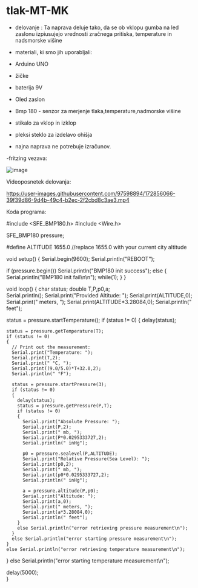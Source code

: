 # tlak-MT-MK
- delovanje : Ta naprava deluje tako, da se ob vklopu gumba na led zaslonu izpiusujejo vrednosti zračnega pritiska, temperature in nadsmorske višine

- materiali, ki smo jih uporabljali:
- Arduino UNO
- žičke
- baterija 9V
- Oled zaslon
- Bmp 180 - senzor za merjenje tlaka,temperature,nadmorske višine
- stikalo za vklop in izklop
- pleksi steklo za izdelavo ohišja

- najna naprava ne potrebuje izračunov.

-fritzing vezava:


![image](https://user-images.githubusercontent.com/97598894/171343622-c079a7b8-bb0c-468c-87f6-98ebf74455f2.png)

Videoposnetek delovanja:

https://user-images.githubusercontent.com/97598894/172856066-39f39d86-9d4b-49c4-b2ec-2f2cbd8c3ae3.mp4

Koda programa:

#include <SFE_BMP180.h>
#include <Wire.h>
 
SFE_BMP180 pressure;
 
#define ALTITUDE 1655.0 //replace 1655.0 with your current city altitude
 
void setup()
{
  Serial.begin(9600);
  Serial.println("REBOOT");
 
  if (pressure.begin())
    Serial.println("BMP180 init success");
  else
  {
    Serial.println("BMP180 init fail\n\n");
    while(1); 
  }
}
 
void loop()
{
  char status;
  double T,P,p0,a;  
  Serial.println();
  Serial.print("Provided Altitude: ");
  Serial.print(ALTITUDE,0);
  Serial.print(" meters, ");
  Serial.print(ALTITUDE*3.28084,0);
  Serial.println(" feet");
 
  status = pressure.startTemperature();
  if (status != 0)
  {
    delay(status);
 
    status = pressure.getTemperature(T);
    if (status != 0)
    {
      // Print out the measurement:
      Serial.print("Temperature: ");
      Serial.print(T,2);
      Serial.print(" °C, ");
      Serial.print((9.0/5.0)*T+32.0,2);
      Serial.println(" °F");
      
      status = pressure.startPressure(3);
      if (status != 0)
      {
        delay(status);
        status = pressure.getPressure(P,T);
        if (status != 0)
        {
          Serial.print("Absolute Pressure: ");
          Serial.print(P,2);
          Serial.print(" mb, ");
          Serial.print(P*0.0295333727,2);
          Serial.println(" inHg");
 
          p0 = pressure.sealevel(P,ALTITUDE); 
          Serial.print("Relative Pressure(Sea Level): ");
          Serial.print(p0,2);
          Serial.print(" mb, ");
          Serial.print(p0*0.0295333727,2);
          Serial.println(" inHg");
          
          a = pressure.altitude(P,p0);
          Serial.print("Altitude: ");
          Serial.print(a,0);
          Serial.print(" meters, ");
          Serial.print(a*3.28084,0);
          Serial.println(" feet");
        }
        else Serial.println("error retrieving pressure measurement\n");
      }
      else Serial.println("error starting pressure measurement\n");
    }
    else Serial.println("error retrieving temperature measurement\n");
  }
  else Serial.println("error starting temperature measurement\n");
 
  delay(5000);  
}
